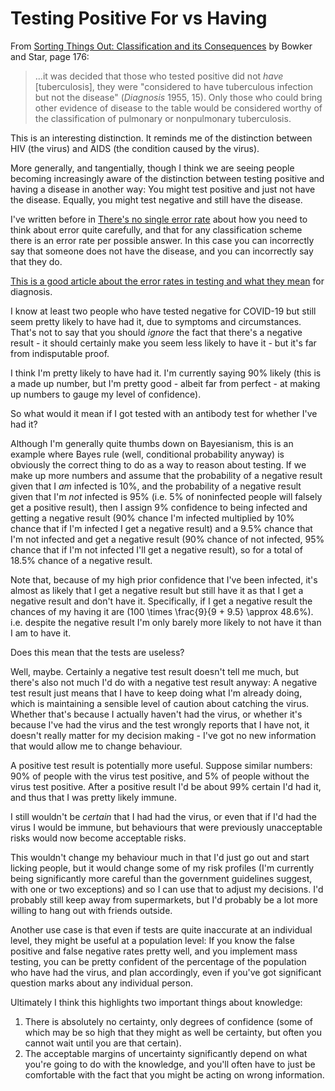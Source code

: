 # Testing Positive For vs Having

From [Sorting Things Out: Classification and its Consequences](https://amzn.to/2A9stPS) by Bowker and Star, page 176:

> ...it was decided that those who tested positive did not *have* [tuberculosis], they were "considered to have tuberculous infection but not the disease" (*Diagnosis* 1955, 15). Only those who could bring other evidence of disease to the table would be considered worthy of the classification of pulmonary or nonpulmonary tuberculosis.

This is an interesting distinction. It reminds me of the distinction between HIV (the virus) and AIDS (the condition caused by the virus).

More generally, and tangentially, though I think we are seeing people becoming increasingly aware of the distinction between testing positive and having a disease in another way: You might test positive and just not have the disease. Equally, you might test negative and still have the disease.

I've written before in [There's no single error rate](https://www.drmaciver.com/2020/02/theres-no-single-error-rate/) about how you need to think about error quite carefully, and that for any classification scheme there is an error rate per possible answer. In this case you can incorrectly say that someone does not have the disease, and you can incorrectly say that they do.

[This is a good article about the error rates in testing and what they mean](https://www.nejm.org/doi/full/10.1056/NEJMp2015897) for diagnosis.

I know at least two people who have tested negative for COVID-19 but still seem pretty likely to have had it, due to symptoms and circumstances. That's not to say that you should *ignore* the fact that there's a negative result - it should certainly make you seem less likely to have it - but it's far from indisputable proof.

I think I'm pretty likely to have had it. I'm currently saying 90% likely (this is a made up number, but I'm pretty good - albeit far from perfect - at making up numbers to gauge my level of confidence).

So what would it mean if I got tested with an antibody test for whether I've had it?

Although I'm generally quite thumbs down on Bayesianism, this is an example where Bayes rule (well, conditional probability anyway) is obviously the correct thing to do as a way to reason about testing. If we make up more numbers and assume that the probability of a negative result given that I *am* infected is 10%, and the probability of a negative result given that I'm *not* infected is 95% (i.e. 5% of noninfected people will falsely get a positive result), then I assign 9% confidence to being infected and getting a negative result (90% chance I'm infected multiplied by 10% chance that if I'm infected I get a negative result) and a 9.5% chance that I'm not infected and get a negative result (90% chance of not infected, 95% chance that if I'm not infected I'll get a negative result), so for a total of 18.5% chance of a negative result.

Note that, because of my high prior confidence that I've been infected, it's almost as likely that I get a negative result but still have it as that I get a negative result and don't have it. Specifically, if I get a negative result the chances of my having it are \(100 \times \frac{9}{9 + 9.5} \approx 48.6\%\). i.e. despite the negative result I'm only barely more likely to not have it than I am to have it.

Does this mean that the tests are useless?

Well, maybe. Certainly a negative test result doesn't tell me much, but there's also not much I'd do with a negative test result anyway: A negative test result just means that I have to keep doing what I'm already doing, which is maintaining a sensible level of caution about catching the virus. Whether that's because I actually haven't had the virus, or whether it's because I've had the virus and the test wrongly reports that I have not, it doesn't really matter for my decision making - I've got no new information that would allow me to change behaviour.

A positive test result is potentially more useful. Suppose similar numbers: 90% of people with the virus test positive, and 5% of people without the virus test positive. After a positive result I'd be about 99% certain I'd had it, and thus that I was pretty likely immune.

I still wouldn't be *certain* that I had had the virus, or even that if I'd had the virus I would be immune, but behaviours that were previously unacceptable risks would now become acceptable risks.

This wouldn't change my behaviour much in that I'd just go out and start licking people, but it would change some of my risk profiles (I'm currently being significantly more careful than the government guidelines suggest, with one or two exceptions) and so I can use that to adjust my decisions.
I'd probably still keep away from supermarkets, but I'd probably be a lot more willing to hang out with friends outside.

Another use case is that even if tests are quite inaccurate at an individual level, they might be useful at a population level: If you know the false positive and false negative rates pretty well, and you implement mass testing, you can be pretty confident of the percentage of the population who have had the virus, and plan accordingly, even if you've got significant question marks about any individual person.

Ultimately I think this highlights two important things about knowledge:

1. There is absolutely no certainty, only degrees of confidence (some of which may be so high that they might as well be certainty, but often you cannot wait until you are that certain).
2. The acceptable margins of uncertainty significantly depend on what you're going to do with the knowledge, and you'll often have to just be comfortable with the fact that you might be acting on wrong information.
